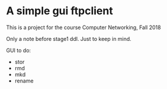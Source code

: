 # A simple gui ftpclient
This is a project for the course Computer Networking, Fall 2018

Only a note before stage1 ddl.
Just to keep in mind.

GUI to do:
* stor
* rmd
* mkd
* rename

